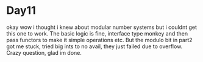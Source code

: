 # Day11

okay wow i thought i knew about modular number systems but i couldnt get this one to work. The basic logic is fine, interface type monkey and then pass functors to make it simple operations etc. But the modulo bit in part2 got me stuck, tried big ints to no avail, they just failed due to overflow. Crazy question, glad im done.
